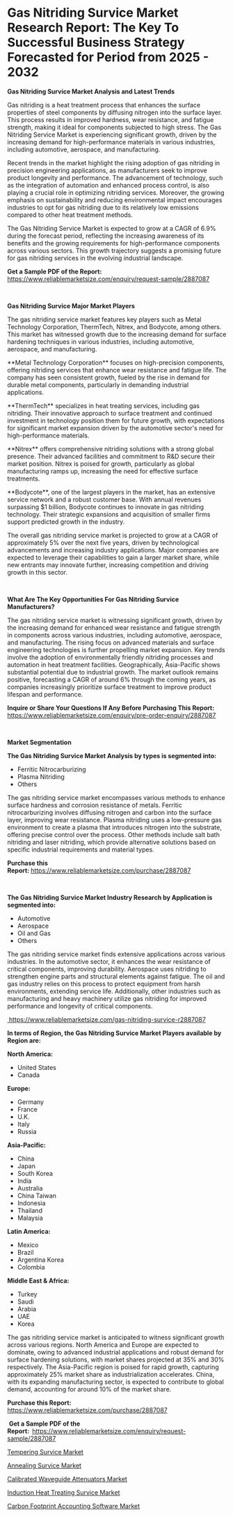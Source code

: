 <p><h1>Gas Nitriding Survice Market Research Report: The Key To Successful Business Strategy Forecasted for Period from 2025 - 2032</h1></p><p><strong>Gas Nitriding Survice Market Analysis and Latest Trends</strong></p>
<p><p>Gas nitriding is a heat treatment process that enhances the surface properties of steel components by diffusing nitrogen into the surface layer. This process results in improved hardness, wear resistance, and fatigue strength, making it ideal for components subjected to high stress. The Gas Nitriding Service Market is experiencing significant growth, driven by the increasing demand for high-performance materials in various industries, including automotive, aerospace, and manufacturing.</p><p>Recent trends in the market highlight the rising adoption of gas nitriding in precision engineering applications, as manufacturers seek to improve product longevity and performance. The advancement of technology, such as the integration of automation and enhanced process control, is also playing a crucial role in optimizing nitriding services. Moreover, the growing emphasis on sustainability and reducing environmental impact encourages industries to opt for gas nitriding due to its relatively low emissions compared to other heat treatment methods.</p><p>The Gas Nitriding Service Market is expected to grow at a CAGR of 6.9% during the forecast period, reflecting the increasing awareness of its benefits and the growing requirements for high-performance components across various sectors. This growth trajectory suggests a promising future for gas nitriding services in the evolving industrial landscape.</p></p>
<p><strong>Get a Sample PDF of the Report:&nbsp;</strong> <a href="https://www.reliablemarketsize.com/enquiry/request-sample/2887087?utm_campaign=2115&utm_medium=2&utm_source=Github&utm_content=ia&utm_term=13032025&utm_id=gas-nitriding-survice">https://www.reliablemarketsize.com/enquiry/request-sample/2887087</a></p>
<p>&nbsp;</p>
<p><strong>Gas Nitriding Survice Major Market Players</strong></p>
<p><p>The gas nitriding service market features key players such as Metal Technology Corporation, ThermTech, Nitrex, and Bodycote, among others. This market has witnessed growth due to the increasing demand for surface hardening techniques in various industries, including automotive, aerospace, and manufacturing.</p><p>**Metal Technology Corporation** focuses on high-precision components, offering nitriding services that enhance wear resistance and fatigue life. The company has seen consistent growth, fueled by the rise in demand for durable metal components, particularly in demanding industrial applications.</p><p>**ThermTech** specializes in heat treating services, including gas nitriding. Their innovative approach to surface treatment and continued investment in technology position them for future growth, with expectations for significant market expansion driven by the automotive sector's need for high-performance materials.</p><p>**Nitrex** offers comprehensive nitriding solutions with a strong global presence. Their advanced facilities and commitment to R&D secure their market position. Nitrex is poised for growth, particularly as global manufacturing ramps up, increasing the need for effective surface treatments.</p><p>**Bodycote**, one of the largest players in the market, has an extensive service network and a robust customer base. With annual revenues surpassing $1 billion, Bodycote continues to innovate in gas nitriding technology. Their strategic expansions and acquisition of smaller firms support predicted growth in the industry.</p><p>The overall gas nitriding service market is projected to grow at a CAGR of approximately 5% over the next five years, driven by technological advancements and increasing industry applications. Major companies are expected to leverage their capabilities to gain a larger market share, while new entrants may innovate further, increasing competition and driving growth in this sector.</p></p>
<p>&nbsp;</p>
<p><strong>What Are The Key Opportunities For Gas Nitriding Survice Manufacturers?</strong></p>
<p><p>The gas nitriding service market is witnessing significant growth, driven by the increasing demand for enhanced wear resistance and fatigue strength in components across various industries, including automotive, aerospace, and manufacturing. The rising focus on advanced materials and surface engineering technologies is further propelling market expansion. Key trends involve the adoption of environmentally friendly nitriding processes and automation in heat treatment facilities. Geographically, Asia-Pacific shows substantial potential due to industrial growth. The market outlook remains positive, forecasting a CAGR of around 6% through the coming years, as companies increasingly prioritize surface treatment to improve product lifespan and performance.</p></p>
<p><strong>Inquire or Share Your Questions If Any Before Purchasing This Report:</strong> <a href="https://www.reliablemarketsize.com/enquiry/pre-order-enquiry/2887087?utm_campaign=2115&utm_medium=2&utm_source=Github&utm_content=ia&utm_term=13032025&utm_id=gas-nitriding-survice">https://www.reliablemarketsize.com/enquiry/pre-order-enquiry/2887087</a></p>
<p>&nbsp;</p>
<p><strong>Market Segmentation</strong></p>
<p><strong>The Gas Nitriding Survice Market Analysis by types is segmented into:</strong></p>
<p><ul><li>Ferritic Nitrocarburizing</li><li>Plasma Nitriding</li><li>Others</li></ul></p>
<p><p>The gas nitriding service market encompasses various methods to enhance surface hardness and corrosion resistance of metals. Ferritic nitrocarburizing involves diffusing nitrogen and carbon into the surface layer, improving wear resistance. Plasma nitriding uses a low-pressure gas environment to create a plasma that introduces nitrogen into the substrate, offering precise control over the process. Other methods include salt bath nitriding and laser nitriding, which provide alternative solutions based on specific industrial requirements and material types.</p></p>
<p><strong>Purchase this Report:&nbsp;</strong><a href="https://www.reliablemarketsize.com/purchase/2887087?utm_campaign=2115&utm_medium=2&utm_source=Github&utm_content=ia&utm_term=13032025&utm_id=gas-nitriding-survice">https://www.reliablemarketsize.com/purchase/2887087</a></p>
<p>&nbsp;</p>
<p><strong>The Gas Nitriding Survice Market Industry Research by Application is segmented into:</strong></p>
<p><ul><li>Automotive</li><li>Aerospace</li><li>Oil and Gas</li><li>Others</li></ul></p>
<p><p>The gas nitriding service market finds extensive applications across various industries. In the automotive sector, it enhances the wear resistance of critical components, improving durability. Aerospace uses nitriding to strengthen engine parts and structural elements against fatigue. The oil and gas industry relies on this process to protect equipment from harsh environments, extending service life. Additionally, other industries such as manufacturing and heavy machinery utilize gas nitriding for improved performance and longevity of critical components.</p></p>
<p><a href="https://www.reliablemarketsize.com/gas-nitriding-survice-r2887087?utm_campaign=2115&utm_medium=2&utm_source=Github&utm_content=ia&utm_term=13032025&utm_id=gas-nitriding-survice">&nbsp;https://www.reliablemarketsize.com/gas-nitriding-survice-r2887087</a></p>
<p><strong>In terms of Region, the Gas Nitriding Survice Market Players available by Region are:</strong></p>
<p>
    <p> <strong> North America: </strong>
        <ul>
            <li>United States</li>
            <li>Canada</li>
        </ul>
        </p> 
    <p> <strong> Europe: </strong>
        <ul>
            <li>Germany</li>
            <li>France</li>
            <li>U.K.</li>
            <li>Italy</li>
            <li>Russia</li>
        </ul>
        </p> 
    <p> <strong> Asia-Pacific: </strong>
        <ul>
            <li>China</li>
            <li>Japan</li>
            <li>South Korea</li>
            <li>India</li>
            <li>Australia</li>
            <li>China Taiwan</li>
            <li>Indonesia</li>
            <li>Thailand</li>
            <li>Malaysia</li>
        </ul>
        </p> 
    <p> <strong> Latin America: </strong>
        <ul>
            <li>Mexico</li>
            <li>Brazil</li>
            <li>Argentina Korea</li>
            <li>Colombia</li>
        </ul>
        </p> 
    <p> <strong> Middle East & Africa: </strong>
        <ul>
            <li>Turkey</li>
            <li>Saudi</li>
            <li>Arabia</li>
            <li>UAE</li>
            <li>Korea</li>
        </ul>
    </p>
    </p>
<p><p>The gas nitriding service market is anticipated to witness significant growth across various regions. North America and Europe are expected to dominate, owing to advanced industrial applications and robust demand for surface hardening solutions, with market shares projected at 35% and 30% respectively. The Asia-Pacific region is poised for rapid growth, capturing approximately 25% market share as industrialization accelerates. China, with its expanding manufacturing sector, is expected to contribute to global demand, accounting for around 10% of the market share.</p></p>
<p><strong>Purchase this Report: </strong><a href="https://www.reliablemarketsize.com/purchase/2887087?utm_campaign=2115&utm_medium=2&utm_source=Github&utm_content=ia&utm_term=13032025&utm_id=gas-nitriding-survice">https://www.reliablemarketsize.com/purchase/2887087</a></p>
<p>&nbsp;<strong>Get a Sample PDF of the Report:&nbsp;&nbsp;</strong><a href="https://www.reliablemarketsize.com/enquiry/request-sample/2887087?utm_campaign=2115&utm_medium=2&utm_source=Github&utm_content=ia&utm_term=13032025&utm_id=gas-nitriding-survice">https://www.reliablemarketsize.com/enquiry/request-sample/2887087</a></p>
<p><strong></strong></p>
<p><p><a href="https://github.com/waackheidtn5/Market-Research-Report-List-1/blob/main/tempering-survice-market.md?utm_campaign=2115&utm_medium=2&utm_source=Github&utm_content=ia&utm_term=13032025&utm_id=gas-nitriding-survice">Tempering Survice Market</a></p><p><a href="https://github.com/jolashta/Market-Research-Report-List-1/blob/main/annealing-survice-market.md?utm_campaign=2115&utm_medium=2&utm_source=Github&utm_content=ia&utm_term=13032025&utm_id=gas-nitriding-survice">Annealing Survice Market</a></p><p><a href="https://github.com/lazregaartun/Market-Research-Report-List-1/blob/main/calibrated-waveguide-attenuators-market.md?utm_campaign=2115&utm_medium=2&utm_source=Github&utm_content=ia&utm_term=13032025&utm_id=gas-nitriding-survice">Calibrated Waveguide Attenuators Market</a></p><p><a href="https://github.com/melascalbirp/Market-Research-Report-List-1/blob/main/induction-heat-treating-survice-market.md?utm_campaign=2115&utm_medium=2&utm_source=Github&utm_content=ia&utm_term=13032025&utm_id=gas-nitriding-survice">Induction Heat Treating Survice Market</a></p><p><a href="https://github.com/laroybarrize/Market-Research-Report-List-1/blob/main/carbon-footprint-accounting-software-market.md?utm_campaign=2115&utm_medium=2&utm_source=Github&utm_content=ia&utm_term=13032025&utm_id=gas-nitriding-survice">Carbon Footprint Accounting Software Market</a></p></p>